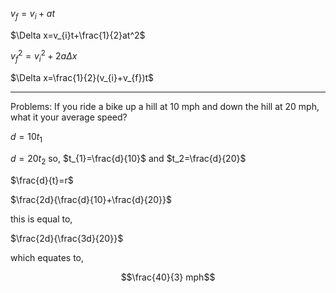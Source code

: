 $v_{f}=v_{i}+at$ 

$\Delta x=v_{i}t+\frac{1}{2}at^2$

$v_{f}^2=v_{i}^2+2a \Delta x$

$\Delta x=\frac{1}{2}(v_{i}+v_{f})t$


---

Problems: If you ride a bike up a hill at 10 mph and down the hill at 20 mph, what it your average speed?

$d=10t_{1}$

$d=20t_{2}$
so,
	$t_{1}=\frac{d}{10}$ and $t_2=\frac{d}{20}$

$\frac{d}{t}=r$

 $\frac{2d}{\frac{d}{10}+\frac{d}{20}}$
 
this is equal to,

$\frac{2d}{\frac{3d}{20}}$

which equates to,

$$\frac{40}{3} mph$$


